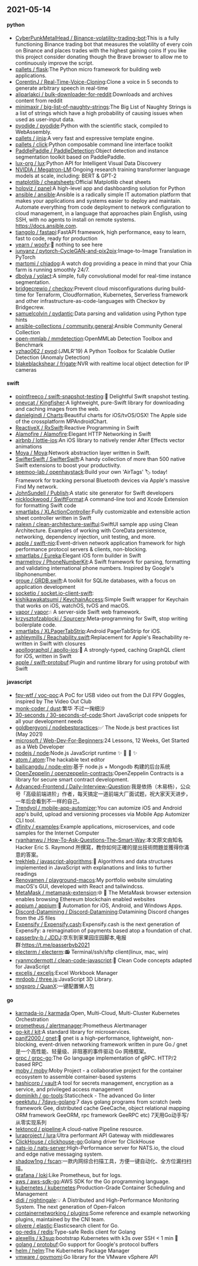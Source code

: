 ## 2021-05-14

#### python
* [CyberPunkMetalHead / Binance-volatility-trading-bot](https://github.com/CyberPunkMetalHead/Binance-volatility-trading-bot):This is a fully functioning Binance trading bot that measures the volatility of every coin on Binance and places trades with the highest gaining coins If you like this project consider donating though the Brave browser to allow me to continuously improve the script.
* [pallets / flask](https://github.com/pallets/flask):The Python micro framework for building web applications.
* [CorentinJ / Real-Time-Voice-Cloning](https://github.com/CorentinJ/Real-Time-Voice-Cloning):Clone a voice in 5 seconds to generate arbitrary speech in real-time
* [aliparlakci / bulk-downloader-for-reddit](https://github.com/aliparlakci/bulk-downloader-for-reddit):Downloads and archives content from reddit
* [minimaxir / big-list-of-naughty-strings](https://github.com/minimaxir/big-list-of-naughty-strings):The Big List of Naughty Strings is a list of strings which have a high probability of causing issues when used as user-input data.
* [pyodide / pyodide](https://github.com/pyodide/pyodide):Python with the scientific stack, compiled to WebAssembly.
* [pallets / jinja](https://github.com/pallets/jinja):A very fast and expressive template engine.
* [pallets / click](https://github.com/pallets/click):Python composable command line interface toolkit
* [PaddlePaddle / PaddleDetection](https://github.com/PaddlePaddle/PaddleDetection):Object detection and instance segmentation toolkit based on PaddlePaddle.
* [lux-org / lux](https://github.com/lux-org/lux):Python API for Intelligent Visual Data Discovery
* [NVIDIA / Megatron-LM](https://github.com/NVIDIA/Megatron-LM):Ongoing research training transformer language models at scale, including: BERT & GPT-2
* [matplotlib / cheatsheets](https://github.com/matplotlib/cheatsheets):Official Matplotlib cheat sheets
* [holoviz / panel](https://github.com/holoviz/panel):A high-level app and dashboarding solution for Python
* [ansible / ansible](https://github.com/ansible/ansible):Ansible is a radically simple IT automation platform that makes your applications and systems easier to deploy and maintain. Automate everything from code deployment to network configuration to cloud management, in a language that approaches plain English, using SSH, with no agents to install on remote systems. https://docs.ansible.com.
* [tiangolo / fastapi](https://github.com/tiangolo/fastapi):FastAPI framework, high performance, easy to learn, fast to code, ready for production
* [yearn / woofy](https://github.com/yearn/woofy):👀
nothing to see here
* [junyanz / pytorch-CycleGAN-and-pix2pix](https://github.com/junyanz/pytorch-CycleGAN-and-pix2pix):Image-to-Image Translation in PyTorch
* [martomi / chiadog](https://github.com/martomi/chiadog):A watch dog providing a peace in mind that your Chia farm is running smoothly 24/7.
* [dbolya / yolact](https://github.com/dbolya/yolact):A simple, fully convolutional model for real-time instance segmentation.
* [bridgecrewio / checkov](https://github.com/bridgecrewio/checkov):Prevent cloud misconfigurations during build-time for Terraform, Cloudformation, Kubernetes, Serverless framework and other infrastructure-as-code-languages with Checkov by Bridgecrew.
* [samuelcolvin / pydantic](https://github.com/samuelcolvin/pydantic):Data parsing and validation using Python type hints
* [ansible-collections / community.general](https://github.com/ansible-collections/community.general):Ansible Community General Collection
* [open-mmlab / mmdetection](https://github.com/open-mmlab/mmdetection):OpenMMLab Detection Toolbox and Benchmark
* [yzhao062 / pyod](https://github.com/yzhao062/pyod):(JMLR'19) A Python Toolbox for Scalable Outlier Detection (Anomaly Detection)
* [blakeblackshear / frigate](https://github.com/blakeblackshear/frigate):NVR with realtime local object detection for IP cameras

#### swift
* [pointfreeco / swift-snapshot-testing](https://github.com/pointfreeco/swift-snapshot-testing):📸
Delightful Swift snapshot testing.
* [onevcat / Kingfisher](https://github.com/onevcat/Kingfisher):A lightweight, pure-Swift library for downloading and caching images from the web.
* [danielgindi / Charts](https://github.com/danielgindi/Charts):Beautiful charts for iOS/tvOS/OSX! The Apple side of the crossplatform MPAndroidChart.
* [ReactiveX / RxSwift](https://github.com/ReactiveX/RxSwift):Reactive Programming in Swift
* [Alamofire / Alamofire](https://github.com/Alamofire/Alamofire):Elegant HTTP Networking in Swift
* [airbnb / lottie-ios](https://github.com/airbnb/lottie-ios):An iOS library to natively render After Effects vector animations
* [Moya / Moya](https://github.com/Moya/Moya):Network abstraction layer written in Swift.
* [SwifterSwift / SwifterSwift](https://github.com/SwifterSwift/SwifterSwift):A handy collection of more than 500 native Swift extensions to boost your productivity.
* [seemoo-lab / openhaystack](https://github.com/seemoo-lab/openhaystack):Build your own 'AirTags'
🏷
today! Framework for tracking personal Bluetooth devices via Apple's massive Find My network.
* [JohnSundell / Publish](https://github.com/JohnSundell/Publish):A static site generator for Swift developers
* [nicklockwood / SwiftFormat](https://github.com/nicklockwood/SwiftFormat):A command-line tool and Xcode Extension for formatting Swift code
* [xmartlabs / XLActionController](https://github.com/xmartlabs/XLActionController):Fully customizable and extensible action sheet controller written in Swift
* [nalexn / clean-architecture-swiftui](https://github.com/nalexn/clean-architecture-swiftui):SwiftUI sample app using Clean Architecture. Examples of working with CoreData persistence, networking, dependency injection, unit testing, and more.
* [apple / swift-nio](https://github.com/apple/swift-nio):Event-driven network application framework for high performance protocol servers & clients, non-blocking.
* [xmartlabs / Eureka](https://github.com/xmartlabs/Eureka):Elegant iOS form builder in Swift
* [marmelroy / PhoneNumberKit](https://github.com/marmelroy/PhoneNumberKit):A Swift framework for parsing, formatting and validating international phone numbers. Inspired by Google's libphonenumber.
* [groue / GRDB.swift](https://github.com/groue/GRDB.swift):A toolkit for SQLite databases, with a focus on application development
* [socketio / socket.io-client-swift](https://github.com/socketio/socket.io-client-swift):
* [kishikawakatsumi / KeychainAccess](https://github.com/kishikawakatsumi/KeychainAccess):Simple Swift wrapper for Keychain that works on iOS, watchOS, tvOS and macOS.
* [vapor / vapor](https://github.com/vapor/vapor):💧
A server-side Swift web framework.
* [krzysztofzablocki / Sourcery](https://github.com/krzysztofzablocki/Sourcery):Meta-programming for Swift, stop writing boilerplate code.
* [xmartlabs / XLPagerTabStrip](https://github.com/xmartlabs/XLPagerTabStrip):Android PagerTabStrip for iOS.
* [ashleymills / Reachability.swift](https://github.com/ashleymills/Reachability.swift):Replacement for Apple's Reachability re-written in Swift with closures
* [apollographql / apollo-ios](https://github.com/apollographql/apollo-ios):📱
A strongly-typed, caching GraphQL client for iOS, written in Swift
* [apple / swift-protobuf](https://github.com/apple/swift-protobuf):Plugin and runtime library for using protobuf with Swift

#### javascript
* [fpv-wtf / voc-poc](https://github.com/fpv-wtf/voc-poc):A PoC for USB video out from the DJI FPV Goggles, inspired by The Video Out Club
* [monk-coder / dust](https://github.com/monk-coder/dust):繁华 不过一掬细沙
* [30-seconds / 30-seconds-of-code](https://github.com/30-seconds/30-seconds-of-code):Short JavaScript code snippets for all your development needs
* [goldbergyoni / nodebestpractices](https://github.com/goldbergyoni/nodebestpractices):✅
The Node.js best practices list (May 2021)
* [microsoft / Web-Dev-For-Beginners](https://github.com/microsoft/Web-Dev-For-Beginners):24 Lessons, 12 Weeks, Get Started as a Web Developer
* [nodejs / node](https://github.com/nodejs/node):Node.js JavaScript runtime
✨
🐢
🚀
✨
* [atom / atom](https://github.com/atom/atom):The hackable text editor
* [bailicangdu / node-elm](https://github.com/bailicangdu/node-elm):基于 node.js + Mongodb 构建的后台系统
* [OpenZeppelin / openzeppelin-contracts](https://github.com/OpenZeppelin/openzeppelin-contracts):OpenZeppelin Contracts is a library for secure smart contract development.
* [Advanced-Frontend / Daily-Interview-Question](https://github.com/Advanced-Frontend/Daily-Interview-Question):我是依扬（木易杨），公众号「高级前端进阶」作者，每天搞定一道前端大厂面试题，祝大家天天进步，一年后会看到不一样的自己。
* [Trendyol / mobile-app-automizer](https://github.com/Trendyol/mobile-app-automizer):You can automize iOS and Android app's build, upload and versioning processes via Mobile App Automizer CLI tool.
* [dfinity / examples](https://github.com/dfinity/examples):Example applications, microservices, and code samples for the Internet Computer
* [ryanhanwu / How-To-Ask-Questions-The-Smart-Way](https://github.com/ryanhanwu/How-To-Ask-Questions-The-Smart-Way):本文原文由知名 Hacker Eric S. Raymond 所撰寫，教你如何正確的提出技術問題並獲得你滿意的答案。
* [trekhleb / javascript-algorithms](https://github.com/trekhleb/javascript-algorithms):📝
Algorithms and data structures implemented in JavaScript with explanations and links to further readings
* [Renovamen / playground-macos](https://github.com/Renovamen/playground-macos):My portfolio website simulating macOS's GUI, developed with React and tailwindcss.
* [MetaMask / metamask-extension](https://github.com/MetaMask/metamask-extension):🌐
🔌
The MetaMask browser extension enables browsing Ethereum blockchain enabled websites
* [appium / appium](https://github.com/appium/appium):📱
Automation for iOS, Android, and Windows Apps.
* [Discord-Datamining / Discord-Datamining](https://github.com/Discord-Datamining/Discord-Datamining):Datamining Discord changes from the JS files
* [Expensify / Expensify.cash](https://github.com/Expensify/Expensify.cash):Expensify.cash is the next generation of Expensify: a reimagination of payments based atop a foundation of chat.
* [passerby-b / JDDJ](https://github.com/passerby-b/JDDJ):京东到家果园庄园脚本,电报群:https://t.me/passerbyb2021
* [electerm / electerm](https://github.com/electerm/electerm):📻
Terminal/ssh/sftp client(linux, mac, win)
* [ryanmcdermott / clean-code-javascript](https://github.com/ryanmcdermott/clean-code-javascript):🛁
Clean Code concepts adapted for JavaScript
* [exceljs / exceljs](https://github.com/exceljs/exceljs):Excel Workbook Manager
* [mrdoob / three.js](https://github.com/mrdoob/three.js):JavaScript 3D Library.
* [sngxpro / QuanX](https://github.com/sngxpro/QuanX):一键配置懒人包

#### go
* [karmada-io / karmada](https://github.com/karmada-io/karmada):Open, Multi-Cloud, Multi-Cluster Kubernetes Orchestration
* [prometheus / alertmanager](https://github.com/prometheus/alertmanager):Prometheus Alertmanager
* [go-kit / kit](https://github.com/go-kit/kit):A standard library for microservices.
* [panjf2000 / gnet](https://github.com/panjf2000/gnet):🚀
gnet is a high-performance, lightweight, non-blocking, event-driven networking framework written in pure Go./ gnet 是一个高性能、轻量级、非阻塞的事件驱动 Go 网络框架。
* [grpc / grpc-go](https://github.com/grpc/grpc-go):The Go language implementation of gRPC. HTTP/2 based RPC
* [moby / moby](https://github.com/moby/moby):Moby Project - a collaborative project for the container ecosystem to assemble container-based systems
* [hashicorp / vault](https://github.com/hashicorp/vault):A tool for secrets management, encryption as a service, and privileged access management
* [dominikh / go-tools](https://github.com/dominikh/go-tools):Staticcheck - The advanced Go linter
* [geektutu / 7days-golang](https://github.com/geektutu/7days-golang):7 days golang programs from scratch (web framework Gee, distributed cache GeeCache, object relational mapping ORM framework GeeORM, rpc framework GeeRPC etc) 7天用Go动手写/从零实现系列
* [tektoncd / pipeline](https://github.com/tektoncd/pipeline):A cloud-native Pipeline resource.
* [luraproject / lura](https://github.com/luraproject/lura):Ultra performant API Gateway with middlewares
* [ClickHouse / clickhouse-go](https://github.com/ClickHouse/clickhouse-go):Golang driver for ClickHouse
* [nats-io / nats-server](https://github.com/nats-io/nats-server):High-Performance server for NATS.io, the cloud and edge native messaging system.
* [shadow1ng / fscan](https://github.com/shadow1ng/fscan):一款内网综合扫描工具，方便一键自动化、全方位漏扫扫描。
* [grafana / loki](https://github.com/grafana/loki):Like Prometheus, but for logs.
* [aws / aws-sdk-go](https://github.com/aws/aws-sdk-go):AWS SDK for the Go programming language.
* [kubernetes / kubernetes](https://github.com/kubernetes/kubernetes):Production-Grade Container Scheduling and Management
* [didi / nightingale](https://github.com/didi/nightingale):💡
A Distributed and High-Performance Monitoring System. The next generation of Open-Falcon
* [containernetworking / plugins](https://github.com/containernetworking/plugins):Some reference and example networking plugins, maintained by the CNI team.
* [olivere / elastic](https://github.com/olivere/elastic):Elasticsearch client for Go.
* [go-redis / redis](https://github.com/go-redis/redis):Type-safe Redis client for Golang
* [alexellis / k3sup](https://github.com/alexellis/k3sup):bootstrap Kubernetes with k3s over SSH < 1 min
🚀
* [golang / protobuf](https://github.com/golang/protobuf):Go support for Google's protocol buffers
* [helm / helm](https://github.com/helm/helm):The Kubernetes Package Manager
* [vmware / govmomi](https://github.com/vmware/govmomi):Go library for the VMware vSphere API
